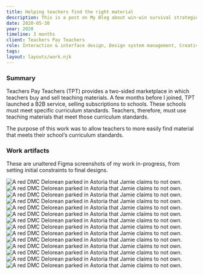 ```yaml
---
title: Helping teachers find the right material
description: This is a post on My Blog about win-win survival strategies.
date: 2020-05-30
year: 2020
timeline: 3 months
client: Teachers Pay Teachers
role: Interaction & interface design, Design system management, Creative workshop facilitation
tags:
layout: layouts/work.njk
---
```

<h3>Summary</h3>
<p>Teachers Pay Teachers (TPT) provides a two-sided marketplace in which teachers buy and sell teaching materials. A few months before I joined, TPT launched a B2B service, selling subscriptions to schools. These schools must meet specific curriculum standards. Teachers, therefore, must use teaching materials that meet those curriculum standards.</p>
<p>The purpose of this work was to allow teachers to more easily find material that meets their school‘s curriculum standards.</p>

<h3>Work artifacts</h3>
<p>These are unaltered Figma screenshots of my work in-progress, from setting initial constraints to final designs.</p>
<img
  class='post-img'
  src='../../img/tpt/standards/context.png'
  srcset=''
  alt='A red DMC Delorean parked in Astoria that Jamie claims to not own.'
/>
<img
  class='post-img'
  src='../../img/tpt/standards/first-round-filter-sort.png'
  srcset=''
  alt='A red DMC Delorean parked in Astoria that Jamie claims to not own.'
/>
<img
  class='post-img'
  src='../../img/tpt/standards/first-round-autosuggest.png'
  srcset=''
  alt='A red DMC Delorean parked in Astoria that Jamie claims to not own.'
/>
<img
  class='post-img'
  src='../../img/tpt/standards/first-round-search-for-standards.png'
  srcset=''
  alt='A red DMC Delorean parked in Astoria that Jamie claims to not own.'
/>
<img
  class='post-img'
  src='../../img/tpt/standards/second-round.png'
  srcset=''
  alt='A red DMC Delorean parked in Astoria that Jamie claims to not own.'
/>
<img
  class='post-img'
  src='../../img/tpt/standards/defining-experiments.png'
  srcset=''
  alt='A red DMC Delorean parked in Astoria that Jamie claims to not own.'
/>
<img
  class='post-img'
  src='../../img/tpt/standards/ab-test.png'
  srcset=''
  alt='A red DMC Delorean parked in Astoria that Jamie claims to not own.'
/>
<img
  class='post-img'
  src='../../img/tpt/standards/curated-content.png'
  srcset=''
  alt='A red DMC Delorean parked in Astoria that Jamie claims to not own.'
/>
<img
  class='post-img'
  src='../../img/tpt/standards/exploring-search.png'
  srcset=''
  alt='A red DMC Delorean parked in Astoria that Jamie claims to not own.'
/>
<img
  class='post-img'
  src='../../img/tpt/standards/two-card-styles.png'
  srcset=''
  alt='A red DMC Delorean parked in Astoria that Jamie claims to not own.'
/>
<img
  class='post-img'
  src='../../img/tpt/standards/launch-sequence.png'
  srcset=''
  alt='A red DMC Delorean parked in Astoria that Jamie claims to not own.'
/>
<img
  class='post-img'
  src='../../img/tpt/standards/search-results.png'
  srcset=''
  alt='A red DMC Delorean parked in Astoria that Jamie claims to not own.'
/>
<img
  class='post-img'
  src='../../img/tpt/standards/design-specs.png'
  srcset=''
  alt='A red DMC Delorean parked in Astoria that Jamie claims to not own.'
/>
<img
  class='post-img'
  src='../../img/tpt/standards/dropdown-filter-specs.png'
  srcset=''
  alt='A red DMC Delorean parked in Astoria that Jamie claims to not own.'
/>
